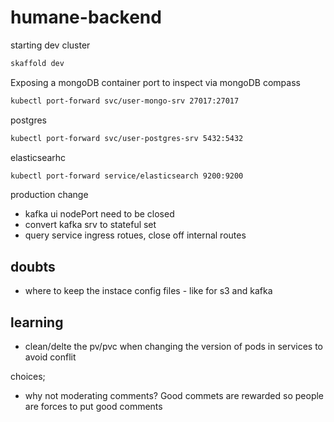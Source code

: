 # humane-backend

starting dev cluster

```bash
skaffold dev
```

Exposing a mongoDB container port to inspect via mongoDB compass

```bash
kubectl port-forward svc/user-mongo-srv 27017:27017
```

postgres
```bash
kubectl port-forward svc/user-postgres-srv 5432:5432
```

elasticsearhc
```bash
kubectl port-forward service/elasticsearch 9200:9200
```

production change

-  kafka ui nodePort need to be closed
-  convert kafka srv to stateful set
- query service ingress rotues, close off internal routes

## doubts

-  where to keep the instace config files - like for s3 and kafka


## learning
- clean/delte the pv/pvc when changing the version of pods in services to avoid conflit


choices;
- why not moderating comments? Good commets are rewarded so people are forces to put good comments